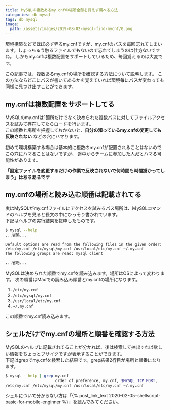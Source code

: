 ```yaml
---
title: MySQLの複数あるmy.cnfの場所全部を覚えず調べる方法
categories: db mysql
tags: db mysql
image:
  path: /assets/images/2019-08-02-mysql-find-mycnf/0.png
---
```

環境構築などでほぼ必ず弄るmy.cnfですが、my.cnfのパスを毎回忘れてしまいます。しょっちゅう触るファイルでもないので忘れてしまうのは仕方ないですね。
しかもmy.cnfは複数配置をサポートしているため、毎回覚えるのは大変です。

この記事では、複数あるmy.cnfの場所を確認する方法について説明します。
この方法ならどこにパスが書いてあるかを覚えていれば環境毎にパスが変わっても同様に見つけ出すことができます。

## my.cnfは複数配置をサポートしてる
MySQLのmy.cnfは1箇所だけでなく決められた複数パスに対してファイルアクセスを試みて存在してたらロードを行います。  
この順番と場所を把握しておかないと、**自分の知っているmy.cnfの変更しても反映されない** などの穴にハマります。

初めて環境構築する場合は基本的に複数のmy.cnfが配置されることはないのでこの穴にハマることはないですが、
途中からチームに参加した人だとハマる可能性があります。

**「設定ファイルを変更するだけの作業で反映されないで何時間も時間掛かってしまう」はあるあるです**

## my.cnfの場所と読み込む順番は記載されてる
実はMySQLがmy.cnfファイルにアクセスを試みるパス場所は、MySQLコマンドのヘルプを見ると長文の中にひっそり書かれています。  
下記はヘルプの実行結果を抜粋したものです。

```sh
$ mysql --help
...省略...

Default options are read from the following files in the given order:
/etc/my.cnf /etc/mysql/my.cnf /usr/local/etc/my.cnf ~/.my.cnf
The following groups are read: mysql client

...省略...
```

MySQLは決められた順番でmy.cnfを読み込みます。場所はOSによって変わります。
次の順番はMacでの読み込み順番とmy.cnfの場所になります。

1. `/etc/my.cnf`
1. `/etc/mysql/my.cnf`
1. `/usr/local/etc/my.cnf`
1. `~/.my.cnf`

この順番でmy.cnf読み込みます。

## シェルだけでmy.cnfの場所と順番を確認する方法
MySQLのヘルプに記載されてることが分かれば、後は検索して抽出すれば欲しい情報をちょっとブサイクですが表示することができます。  
下記はgrepでmy.cnfを検索した結果です。grep結果2行目が場所と順番になります。

```sh
$ mysql --help | grep my.cnf
                      order of preference, my.cnf, $MYSQL_TCP_PORT,
/etc/my.cnf /etc/mysql/my.cnf /usr/local/etc/my.cnf ~/.my.cnf
```

シェルについて分からない方は「{% post_link_text 2020-02-05-shellscript-basic-for-mobile-enginner %}」を読んでみてください。
